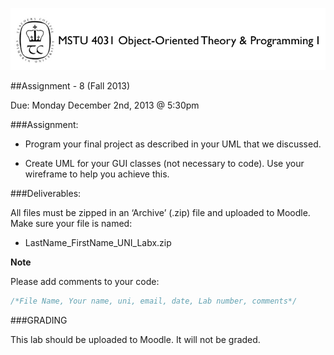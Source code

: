 ![MSTU-4031 Logo](../images/README_Header.png)

##Assignment - 8 (Fall 2013)

Due: Monday December 2nd, 2013 @ 5:30pm


###Assignment:

*	Program your final project as described in your UML that we discussed.

*	Create UML for your GUI classes (not necessary to code). Use your wireframe to help you achieve this.


###Deliverables: 

All files must be zipped in an ‘Archive’ (.zip) file and uploaded to Moodle. Make sure your file is named:

* LastName_FirstName_UNI_Labx.zip

__Note__ 

Please add comments to your code: 

```java
/*File Name, Your name, uni, email, date, Lab number, comments*/
```


###GRADING

This lab should be uploaded to Moodle. It will not be graded.







